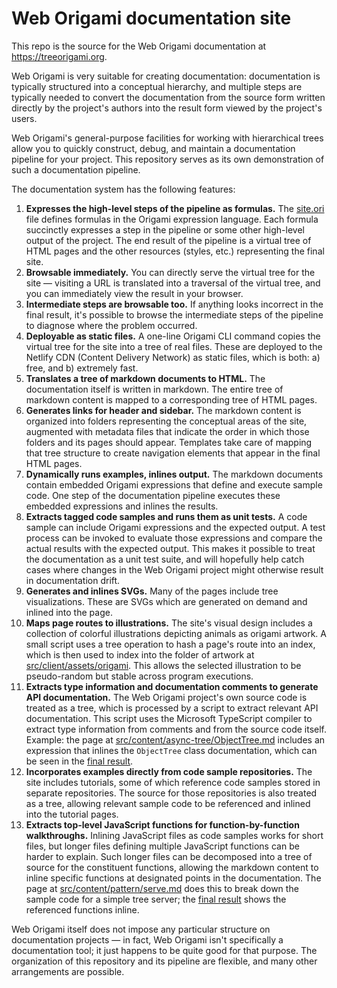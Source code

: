 # Web Origami documentation site

This repo is the source for the Web Origami documentation at https://treeorigami.org.

Web Origami is very suitable for creating documentation: documentation is typically structured into a conceptual hierarchy, and multiple steps are typically needed to convert the documentation from the source form written directly by the project's authors into the result form viewed by the project's users.

Web Origami's general-purpose facilities for working with hierarchical trees allow you to quickly construct, debug, and maintain a documentation pipeline for your project. This repository serves as its own demonstration of such a documentation pipeline.

The documentation system has the following features:

1. **Expresses the high-level steps of the pipeline as formulas.** The [site.ori](./src/site.ori) file defines formulas in the Origami expression language. Each formula succinctly expresses a step in the pipeline or some other high-level output of the project. The end result of the pipeline is a virtual tree of HTML pages and the other resources (styles, etc.) representing the final site.
1. **Browsable immediately.** You can directly serve the virtual tree for the site — visiting a URL is translated into a traversal of the virtual tree, and you can immediately view the result in your browser.
1. **Intermediate steps are browsable too.** If anything looks incorrect in the final result, it's possible to browse the intermediate steps of the pipeline to diagnose where the problem occurred.
1. **Deployable as static files.** A one-line Origami CLI command copies the virtual tree for the site into a tree of real files. These are deployed to the Netlify CDN (Content Delivery Network) as static files, which is both: a) free, and b) extremely fast.
1. **Translates a tree of markdown documents to HTML.** The documentation itself is written in markdown. The entire tree of markdown content is mapped to a corresponding tree of HTML pages.
1. **Generates links for header and sidebar.** The markdown content is organized into folders representing the conceptual areas of the site, augmented with metadata files that indicate the order in which those folders and its pages should appear. Templates take care of mapping that tree structure to create navigation elements that appear in the final HTML pages.
1. **Dynamically runs examples, inlines output.** The markdown documents contain embedded Origami expressions that define and execute sample code. One step of the documentation pipeline executes these embedded expressions and inlines the results.
1. **Extracts tagged code samples and runs them as unit tests.** A code sample can include Origami expressions and the expected output. A test process can be invoked to evaluate those expressions and compare the actual results with the expected output. This makes it possible to treat the documentation as a unit test suite, and will hopefully help catch cases where changes in the Web Origami project might otherwise result in documentation drift.
1. **Generates and inlines SVGs.** Many of the pages include tree visualizations. These are SVGs which are generated on demand and inlined into the page.
1. **Maps page routes to illustrations.** The site's visual design includes a collection of colorful illustrations depicting animals as origami artwork. A small script uses a tree operation to hash a page's route into an index, which is then used to index into the folder of artwork at [src/client/assets/origami](./src/client/assets/origami). This allows the selected illustration to be pseudo-random but stable across program executions.
1. **Extracts type information and documentation comments to generate API documentation.** The Web Origami project's own source code is treated as a tree, which is processed by a script to extract relevant API documentation. This script uses the Microsoft TypeScript compiler to extract type information from comments and from the source code itself. Example: the page at [src/content/async-tree/ObjectTree.md](./src/content/async-tree/ObjectTree.md) includes an expression that inlines the `ObjectTree` class documentation, which can be seen in the [final result](https://weborigami.org/async-tree/ObjectTree.html).
1. **Incorporates examples directly from code sample repositories.** The site includes tutorials, some of which reference code samples stored in separate repositories. The source for those repositories is also treated as a tree, allowing relevant sample code to be referenced and inlined into the tutorial pages.
1. **Extracts top-level JavaScript functions for function-by-function walkthroughs.** Inlining JavaScript files as code samples works for short files, but longer files defining multiple JavaScript functions can be harder to explain. Such longer files can be decomposed into a tree of source for the constituent functions, allowing the markdown content to inline specific functions at designated points in the documentation. The page at [src/content/pattern/serve.md](./src/content/pattern/serve.md) does this to break down the sample code for a simple tree server; the [final result](https://weborigami.org/pattern/serve.html) shows the referenced functions inline.

Web Origami itself does not impose any particular structure on documentation projects — in fact, Web Origami isn't specifically a documentation tool; it just happens to be quite good for that purpose. The organization of this repository and its pipeline are flexible, and many other arrangements are possible.
